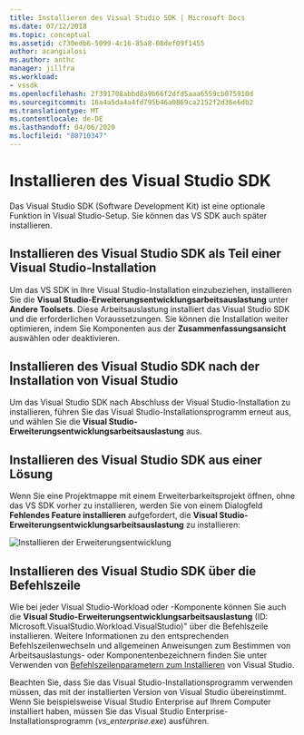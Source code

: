 ```yaml
---
title: Installieren des Visual Studio SDK | Microsoft Docs
ms.date: 07/12/2018
ms.topic: conceptual
ms.assetid: c730edb6-5099-4c16-85a8-08def09f1455
author: acangialosi
ms.author: anthc
manager: jillfra
ms.workload:
- vssdk
ms.openlocfilehash: 2f391708abbd8a9b66f2dfd5aaa6559cb075910d
ms.sourcegitcommit: 16a4a5da4a4fd795b46a0869ca2152f2d36e6db2
ms.translationtype: MT
ms.contentlocale: de-DE
ms.lasthandoff: 04/06/2020
ms.locfileid: "80710347"
---
```

# <a name="install-the-visual-studio-sdk"></a>Installieren des Visual Studio SDK

Das Visual Studio SDK (Software Development Kit) ist eine optionale Funktion in Visual Studio-Setup. Sie können das VS SDK auch später installieren.

## <a name="install-the-visual-studio-sdk-as-part-of-a-visual-studio-installation"></a>Installieren des Visual Studio SDK als Teil einer Visual Studio-Installation

Um das VS SDK in Ihre Visual Studio-Installation einzubeziehen, installieren Sie die **Visual Studio-Erweiterungsentwicklungsarbeitsauslastung** unter **Andere Toolsets**. Diese Arbeitsauslastung installiert das Visual Studio SDK und die erforderlichen Voraussetzungen. Sie können die Installation weiter optimieren, indem Sie Komponenten aus der **Zusammenfassungsansicht** auswählen oder deaktivieren.

## <a name="install-the-visual-studio-sdk-after-installing-visual-studio"></a>Installieren des Visual Studio SDK nach der Installation von Visual Studio

Um das Visual Studio SDK nach Abschluss der Visual Studio-Installation zu installieren, führen Sie das Visual Studio-Installationsprogramm erneut aus, und wählen Sie die **Visual Studio-Erweiterungsentwicklungsarbeitsauslastung** aus.

## <a name="install-the-visual-studio-sdk-from-a-solution"></a>Installieren des Visual Studio SDK aus einer Lösung

Wenn Sie eine Projektmappe mit einem Erweiterbarkeitsprojekt öffnen, ohne das VS SDK vorher zu installieren, werden Sie von einem Dialogfeld **Fehlendes Feature installieren** aufgefordert, die **Visual Studio-Erweiterungsentwicklungsarbeitsauslastung** zu installieren:

![Installieren der Erweiterungsentwicklung](../extensibility/media/install-extension-development.png "Installieren der Erweiterungsentwicklung")

## <a name="install-the-visual-studio-sdk-from-the-command-line"></a>Installieren des Visual Studio SDK über die Befehlszeile

Wie bei jeder Visual Studio-Workload oder -Komponente können Sie auch die **Visual Studio-Erweiterungsentwicklungsarbeitsauslastung** (ID: Microsoft.VisualStudio.Workload.VisualStudio)" über die Befehlszeile installieren. Weitere Informationen zu den entsprechenden Befehlszeilenwechseln und allgemeinen Anweisungen zum Bestimmen von Arbeitsauslastungs- oder Komponentenbezeichnern finden Sie unter Verwenden von [Befehlszeilenparametern zum Installieren](../install/use-command-line-parameters-to-install-visual-studio.md) von Visual Studio.

Beachten Sie, dass Sie das Visual Studio-Installationsprogramm verwenden müssen, das mit der installierten Version von Visual Studio übereinstimmt. Wenn Sie beispielsweise Visual Studio Enterprise auf Ihrem Computer installiert haben, müssen Sie das Visual Studio Enterprise-Installationsprogramm (*vs_enterprise.exe*) ausführen.
